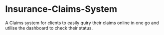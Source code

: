 # Insurance-Claims-System
A Claims system for clients to easily quiry their claims online in one go and utilise the dashboard to check their status.
